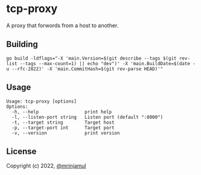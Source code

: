 # tcp-proxy

A proxy that forwords from a host to another.

## Building

```shell
go build -ldflags="-X 'main.Version=$(git describe --tags $(git rev-list --tags --max-count=1) || echo "dev")' -X 'main.BuildDate=$(date -u --rfc-2822)' -X 'main.CommitHash=$(git rev-parse HEAD)'"
```

## Usage

```
Usage: tcp-proxy [options]
Options:
  -h, --help                 print help
  -l, --listen-port string   Listen port (default ":8000")
  -t, --target string        Target host
  -p, --target-port int      Target port
  -v, --version              print version
```

## License

Copyright (c) 2022, [@mrinjamul](https://github.com/mrinjamul)
